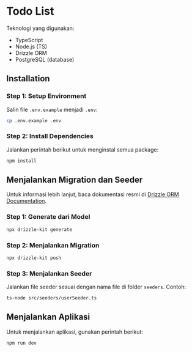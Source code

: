 # Todo List

Teknologi yang digunakan:

- TypeScript
- Node.js (TS)
- Drizzle ORM
- PostgreSQL (database)

## Installation

### Step 1: Setup Environment

Salin file `.env.example` menjadi `.env`:

```bash
cp .env.example .env
```

### Step 2: Install Dependencies

Jalankan perintah berikut untuk menginstal semua package:

```bash
npm install
```

## Menjalankan Migration dan Seeder

Untuk informasi lebih lanjut, baca dokumentasi resmi di [Drizzle ORM Documentation](https://orm.drizzle.team/docs/get-started/postgresql-new).

### Step 1: Generate dari Model

```bash
npx drizzle-kit generate
```

### Step 2: Menjalankan Migration

```bash
npx drizzle-kit push
```

### Step 3: Menjalankan Seeder

Jalankan file seeder sesuai dengan nama file di folder `seeders`. Contoh:

```bash
ts-node src/seeders/userSeeder.ts
```

## Menjalankan Aplikasi

Untuk menjalankan aplikasi, gunakan perintah berikut:

```bash
npm run dev
```
